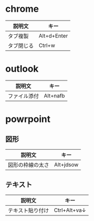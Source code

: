 # chrome
| 説明文 | キー |
| ---- | ---- |
| タブ複製 | Alt+d+Enter |
| タブ閉じる | Ctrl+w |

# outlook
| 説明文 | キー |
| ---- | ---- |
| ファイル添付 | Alt+nafb |

# powrpoint
## 図形
| 説明文 | キー |
| ---- | ---- |
| 図形の枠線の太さ | Alt+jdsow |
## テキスト
| 説明文 | キー |
| ---- | ---- |
| テキスト貼り付け | Ctrl+Alt+va↓ |

